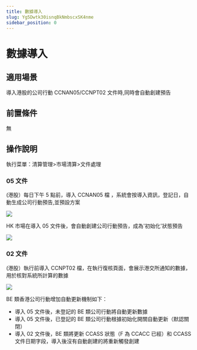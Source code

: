```yaml
---
title: 數據導入
slug: Yg5Dwtk30isnqBkNmbscxSK4nme
sidebar_position: 0
---
```



# 數據導入

## 適用場景

導入港股的公司行動 CCNAN05/CCNPT02 文件時,同時會自動創建預告

## 前置條件

無

## 操作說明

執行菜單：清算管理&gt;市場清算&gt;文件處理

### 05 文件

(港股）每日下午 5 點前，導入 CCNAN05 檔  ，系統會按導入資訊，登記日，自動生成公司行動預告,並預設方案

<img src="/assets/MHOnbYorToFsDFxMTmEcW92Snae.png" src-width="3358" src-height="1224" align="center"/>

HK 市場在導入 05 文件後，會自動創建公司行動預告，成為'初始化'狀態預告

<img src="/assets/V0WXbKhHIoiJphxrjYkckRCEnmo.png" src-width="3320" src-height="1614" align="center"/>

### 02 文件

(港股）執行前導入 CCNPT02 檔，在執行復核頁面，會展示港交所通知的數據，用於核對系統所計算的數據

<img src="/assets/RljRbu9NXoIuW1xdVqnczo8hnZg.png" src-width="3356" src-height="1210" align="center"/>

BE 類香港公司行動增加自動更新機制如下：

- 導入 05 文件後，未登記的 BE 類公司行動將自動更新數據
- 導入 05 文件後，已登記的 BE 類公司行動根據初始化開關自動更新（默認關閉）
- 導入 02 文件後，BE 類將更新 CCASS 狀態（F 為 CCACC 已經）和 CCASS 文件日期字段，導入後沒有自動創建的將重新觸發創建
    
